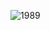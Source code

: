 <p align="center">
    
![1989](https://github.com/SaruGGS/SaruGGS/assets/93264560/b63ccb6a-e4a5-4326-8449-8999492b6bf5)

</p>

